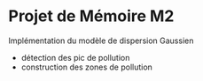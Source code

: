# Projet de Mémoire M2

Implémentation du modèle de dispersion Gaussien
  - détection des pic de pollution
  - construction des zones de pollution
